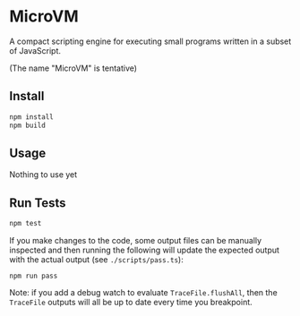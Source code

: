 # MicroVM

A compact scripting engine for executing small programs written in a subset of JavaScript.

(The name "MicroVM" is tentative)

## Install

```sh
npm install
npm build
```

## Usage

Nothing to use yet

## Run Tests

```sh
npm test
```
If you make changes to the code, some output files can be manually inspected and then running the following will update the expected output with the actual output (see `./scripts/pass.ts`):

```
npm run pass
```

Note: if you add a debug watch to evaluate `TraceFile.flushAll`, then the `TraceFile` outputs will all be up to date every time you breakpoint.